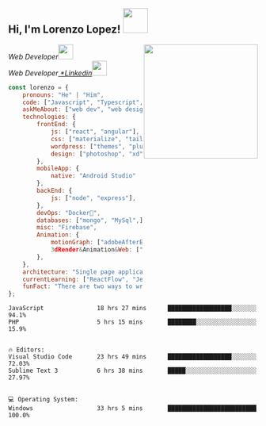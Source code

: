 <h2> Hi, I'm Lorenzo Lopez! <img src="https://media.giphy.com/media/mGcNjsfWAjY5AEZNw6/giphy.gif" width="50"></h2>
<img align='right' src="https://media.giphy.com/media/ieyl9zmCjO4b4t6qoY/giphy.gif" width="230">
<p><em>Web Developer<img src="https://media.giphy.com/media/USV0ym3bVWQJJmNu3N/giphy.gif" width="30"></br>
Web Developer<a href="https://www.linkedin.com/in/lorenzo-lopez-67449719a/"> *Linkedin</a><img src="https://media.giphy.com/media/WTjXuYA2y4o3UZly3W/giphy.gif" width="30"> 
</em></p>

```javascript & Wordpress
const lorenzo = {
    pronouns: "He" | "Him",
    code: ["Javascript", "Typescript", "php"],
    askMeAbout: ["web dev", "web design", "music", "animation", "tech"],
    technologies: {
        frontEnd: {
            js: ["react", "angular"],
            css: ["materialize", "tailwindCss", "bootstrap", "sass", "postCss],
            wordpress: ["themes", "plugins", "support"],
            design: ["photoshop", "xd", "illustrator"]
        },
        mobileApp: {
            native: "Android Studio"
        },
        backEnd: {
            js: ["node", "express"],
        },
        devOps: "Docker🐳",
        databases: ["mongo", "MySql",],
        misc: "Firebase",
        Animation: {
            motionGraph: ["adobeAfterEffects", "adobePremiere"],
            3dRender&Animation&Web: ["blender", "Cinema4d", "Lottie.js", "bodyMovin"],
        },
    },
    architecture: "Single page applications",
    currentLearning: ["ReactFlow", "Jest", "TestingLibrary"],
    funFact: "There are two ways to write error-free programs; only the third one works"
};
```

```💬 Programming Languages: 
JavaScript               18 hrs 27 mins      ██████████████████░░░░░░░   94.1% 
PHP                      5 hrs 15 mins       ████████░░░░░░░░░░░░░░░░░   15.9% 


🔥 Editors: 
Visual Studio Code       23 hrs 49 mins      ██████████████████░░░░░░░   72.03% 
Sublime Text 3           6 hrs 38 mins       █████░░░░░░░░░░░░░░░░░░░░   27.97% 


💻 Operating System: 
Windows                  33 hrs 5 mins       █████████████████████████   100.0%
```

<!--END_SECTION:-->

